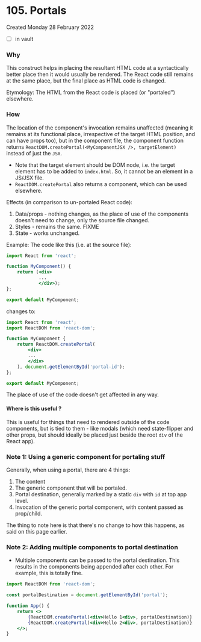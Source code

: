 # 105. Portals
Created Monday 28 February 2022
- [ ] in vault

### Why
This construct helps in placing the resultant HTML code at a syntactically better place then it would usually be rendered. The React code still remains at the same place, but the final place as HTML code is changed.

Etymology: The HTML from the React code is placed (or "portaled") elsewhere.


### How
The location of the component's invocation remains unaffected (meaning it remains at its functional place, irrespective of the target HTML position, and can have props too), but in the component file, the component function returns `ReactDOM.createPortal(<MyComponentJSX />, targetElement)` instead of just the `JSX`.

- Note that the target element should be DOM node, i.e. the target element has to be added to `index.html`. So, it cannot be an element in a JS/JSX file.
- `ReactDOM.createPortal` also returns a component, which can be used elsewhere.


Effects (in comparison to un-portaled React code):
1. Data/props - nothing changes, as the place of use of the components doesn't need to change, only the source file changed.
2. Styles - remains the same. FIXME
3. State - works unchanged.

Example:
The code like this (i.e. at the source file):
```jsx
import React from 'react';

function MyComponent() {
	return (<div>
			...
			</div>);
};

export default MyComponent;
```
changes to:
```jsx
import React from 'react';
import ReactDOM from 'react-dom';

function MyComponent {
	return ReactDOM.createPortal(
		<div>
		...
		</div>
	), document.getElementById('portal-id');
};

export default MyComponent;
```

The place of use of the code doesn't get affected in any way.


#### Where is this useful ?
This is useful for things that need to rendered outside of the code components, but is tied to them - like modals (which need state-flipper and other props, but should ideally be placed just beside the root `div` of the React app).


### Note 1: Using a generic component for portaling stuff
Generally, when using a portal, there are 4 things:
1. The content
2. The generic component that will be portaled.
3. Portal destination, generally marked by a static `div` with `id` at top app level.
4. Invocation of the generic portal component, with content passed as prop/child.

The thing to note here is that there's no change to how this happens, as said on this page earlier.


### Note 2: Adding multiple components to portal destination
- Multiple components can be passed to the portal destination. This results in the components being appended after each other. For example, this is totally fine.
```jsx
import ReactDOM from 'react-dom';

const portalDestination = document.getElementById('portal');

function App() {
	return <>
		{ReactDOM.createPortal(<div>Hello 1<div>, portalDestination)}
		{ReactDOM.createPortal(<div>Hello 2<div>, portalDestination)}
	</>;
}
```